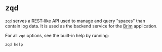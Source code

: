 # `zqd`

`zqd` serves a REST-like API used to manage and query "spaces" than contain log
 data. It is used as the backend service for the [Brim](https://github.com/brimsec/brim)
application.

For all `zqd` options, see the built-in help by running:

```
zqd help
```
